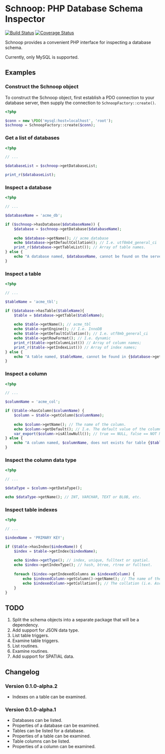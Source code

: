 # Schnoop: PHP Database Schema Inspector

[![Build Status](https://travis-ci.org/courtney-miles/schnoop.svg?branch=master)](https://travis-ci.org/courtney-miles/schnoop) [![Coverage Status](https://coveralls.io/repos/github/courtney-miles/schnoop/badge.svg?branch=master)](https://coveralls.io/github/courtney-miles/schnoop?branch=master)

Schnoop provides a convenient PHP interface for inspecting a database schema.

Currently, only MySQL is supported.

## Examples

### Construct the Schnoop object

To construct the Schnoop object, first establish a PDO connection to your database server, then supply the connection to `SchnoopFactory::create()`.

```php
<?php

$conn = new \PDO('mysql:host=localhost', 'root');
$schnoop = SchnoopFactory::create($conn);
```

### Get a list of databases

```php
<?php

// ...

$databaseList = $schnoop->getDatabaseList;

print_r($databaseList);
```

### Inspect a database

```php
<?php

// ...

$databaseName = 'acme_db';

if ($schnoop->hasDatabase($databaseName)) {
    $database = $schnoop->getDatabase($databaseName);
    
    echo $database->getName(); // acme_database
    echo $database->getDefaultCollation(); // I.e. utf8mb4_general_ci
    print_r($database->getTableList()); // Array of table names.
} else {
    echo "A database named, $databaseName, cannot be found on the server.";
}
```

### Inspect a table

```php
<?php

// ...

$tableName = 'acme_tbl';

if ($database->hasTable($tableName){
    $table = $database->getTable($tableName);
    
    echo $table->getName(); // acme_tbl
    echo $table->getEngine(); // I.e. InnoDB
    echo $table->getDefaultCollation(); // I.e. utf8mb_general_ci
    echo $table->getRowFormat(); // I.e. dynamic
    print_r($table->getColumnList()) // Array of column names;
    print_r($table->getIndexList()) // Array of index names;
} else {
    echo "A table named, $tableName, cannot be found in {$database->getName()}";
}
```

### Inspect a column

```php
<?php

// ...

$columnName = 'acme_col';

if ($table->hasColumn($columnName) {
    $column = $table->getColumn($columnName);
    
    echo $column->getName(); // The name of the column.
    echo $column->getDefault(); // I.e. The default value of the column.
    var_export($column->isAllowNull()); // true == NULL, false == NOT NULL.
} else {
    echo "A column named, $columnName, does not exists for table {$table->getName()}.";
}
```

### Inspect the column data type

```php
<?php

// ...

$dataType = $column->getDataType();

echo $dataType->getName(); // INT, VARCHAR, TEXT or BLOB, etc.
```

### Inspect table indexes

```php
<?php

// ...

$indexName = 'PRIMARY KEY';

if ($table->hasIndex($indexName)) {
    $index = $table->getIndex($indexName);
    
    echo $index->getType(); // index, unique, fulltext or spatial.
    echo $index->getIndexType(); // hash, btree, rtree or fulltext.
    
    foreach ($index->getIndexedColumns as $indexedColumn) {
        echo $indexedColumn->getColumn()->getName(); // The name of the column in the index.
        echo $indexedColumn->getCollation(); // The collation (i.e. Asc) of the index on the column.
    }
}
```

## TODO

1. Split the schema objects into a separate package that will be a dependency.
2. Add support for JSON data type.
3. List table triggers.
4. Examine table triggers.
5. List routines.
6. Examine routines.
7. Add support for SPATIAL data.

## Changelog

<!--
### Version 0.1.0-alpha.3

* Defined lengths of fixed-length string type (I.e TEXT, BLOB, etc) as constant.
* The database to examine must now be set by calling `schnoop::setActiveDatabase()`. By default the database set in the connection will be set as the active database.
* Added `hasPrimaryKey()` and `getPrimaryKey()` methods to the table interface, as a more convenient alternative to calling `hasIndex('PRIMARY KEY')` and `getIndex('PRIMARY KEY')`.
* Echoing a database object will echo the DDL for that object.
* Factory methods have been shifted into their own namespace, in preparation for splitting the schema objects into their own package.
-->

### Version 0.1.0-alpha.2

* Indexes on a table can be examined. 

### Version 0.1.0-alpha.1

* Databases can be listed.
* Properties of a database can be examined.
* Tables can be listed for a database.
* Properties of a table can be examined.
* Table columns can be listed.
* Properties of a column can be examined.
